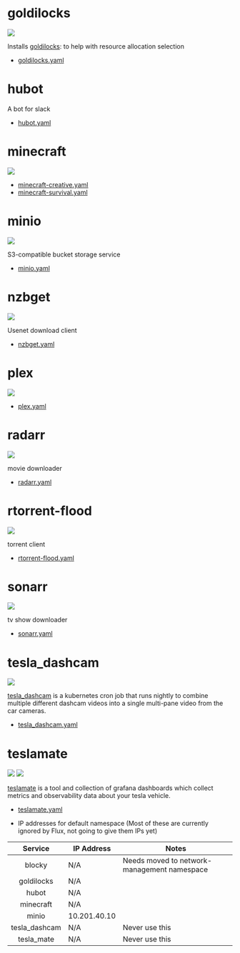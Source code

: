 

# goldilocks

![](https://i.imgur.com/500FwQp.png)

Installs [goldilocks](https://github.com/FairwindsOps/goldilocks): to help with resource allocation selection

* [goldilocks.yaml](goldilocks/goldilocks.yaml)



# hubot

A bot for slack

* [hubot.yaml](hubot/hubot.yaml)

# minecraft

![](https://i.imgur.com/zBha0RP.png)

* [minecraft-creative.yaml](minecraft/minecraft-creative.yaml)
* [minecraft-survival.yaml](minecraft/minecraft-survival.yaml)

# minio

![](https://i.imgur.com/RF0aYAg.png)

S3-compatible bucket storage service

* [minio.yaml](minio/minio.yaml)



# nzbget

![](https://i.imgur.com/2KQbi2w.png)

Usenet download client

* [nzbget.yaml](nzbget/nzbget.yaml)

# plex

![](https://i.imgur.com/nDyS9OA.jpg)

* [plex.yaml](plex/plex.yaml)

# radarr

![](https://i.imgur.com/eAgWySC.png)

movie downloader

* [radarr.yaml](radarr/radarr.yaml)

# rtorrent-flood

![](https://i.imgur.com/ZtMrsbm.png)

torrent client

* [rtorrent-flood.yaml](rtorrent-flood/rtorrent-flood.yaml)



# sonarr

![](https://i.imgur.com/0CS5ADs.png)

tv show downloader

* [sonarr.yaml](sonarr/sonarr.yaml)

# tesla_dashcam

![](https://i.imgur.com/2tbqMGa.jpg)

[tesla_dashcam](https://github.com/ehendrix23/tesla_dashcam) is a kubernetes cron job that runs nightly to combine multiple different dashcam videos into a single multi-pane video from the car cameras.

* [tesla_dashcam.yaml](tesla_dashcam/tesla_dashcam.yaml)

# teslamate

![](https://i.imgur.com/qNlrxjH.png)
![](https://i.imgur.com/f12RcId.png)

[teslamate](https://github.com/adriankumpf/teslamate) is a tool and collection of grafana dashboards which collect metrics and observability data about your tesla vehicle.

* [teslamate.yaml](teslamate/teslamate.yaml)


* IP addresses for default namespace
 (Most of these are currently ignored by Flux, not going to give them IPs yet)

|     Service    	| IP Address   	| Notes 	|
|:--------------:	|--------------	|-------	|
| blocky        	| N/A          	| Needs moved to network-management namespace      	|
| goldilocks    	| N/A          	|       	|
| hubot         	| N/A          	|       	|
| minecraft      	| N/A          	|       	|
| minio         	| 10.201.40.10 	|       	|
| tesla_dashcam  	| N/A          	| Never use this 	|
| tesla_mate    	| N/A          	| Never use this 	|
